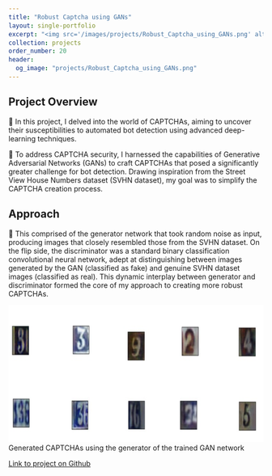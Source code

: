 ```yaml
---
title: "Robust Captcha using GANs"
layout: single-portfolio
excerpt: "<img src='/images/projects/Robust_Captcha_using_GANs.png' alt=''>"
collection: projects
order_number: 20
header: 
  og_image: "projects/Robust_Captcha_using_GANs.png"
---
```




## Project Overview

📌 In this project, I delved into the world of CAPTCHAs, aiming to uncover their susceptibilities to automated bot detection using advanced deep-learning techniques. 

📌 To address CAPTCHA security, I harnessed the capabilities of Generative Adversarial Networks (GANs) to craft CAPTCHAs that posed a significantly greater challenge for bot detection. Drawing inspiration from the Street View House Numbers dataset (SVHN dataset), my goal was to simplify the CAPTCHA creation process.

## Approach
📌 This comprised of the generator network that took random noise as input, producing images that closely resembled those from the SVHN dataset. On the flip side, the discriminator was a standard binary classification convolutional neural network, adept at distinguishing between images generated by the GAN (classified as fake) and genuine SVHN dataset images (classified as real). This dynamic interplay between generator and discriminator formed the core of my approach to creating more robust CAPTCHAs.


<!-- > A brief aside on Git-speak: these periodic indented blocks will explain the terminology that Git uses to help you underst what each Git comm actually does.


To save yourself some time  do this faster, simply press <kbd>Ctrl</kbd>+<kbd>c</kbd>.[^2] -->

![](/images/posts/creating-website/p3_i1.png)
Generated CAPTCHAs using the generator of the trained GAN network


[Link to project on Github](https://github.com/Gauthami25/Robust-Captcha/tree/main)

